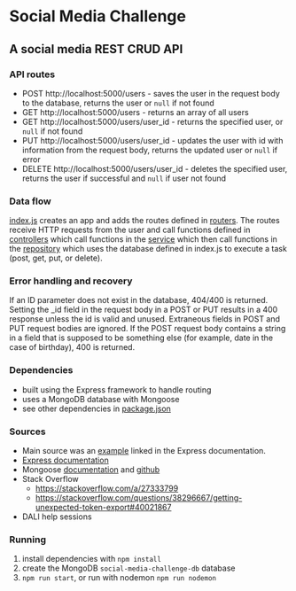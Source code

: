 # Social Media Challenge
## A social media REST CRUD API

### API routes
* POST http://localhost:5000/users - saves the user in the request body to the database, returns the user or `null` if not found
* GET http://localhost:5000/users - returns an array of all users
* GET http://localhost:5000/users/user_id - returns the specified user, or `null` if not found
* PUT http://localhost:5000/users/user_id - updates the user with id with information from the request body, returns the updated user or `null` if error
* DELETE http://localhost:5000/users/user_id - deletes the specified user, returns the user if successful and `null` if user not found

### Data flow
[index.js](index.js) creates an app and adds the routes defined in [routers](routers/userRouter.js).
The routes receive HTTP requests from the user and call functions defined in [controllers](controllers/users/index.js) which call functions in the [service](services/users/index.js) which then call functions in the [repository](repositories/users/index.js) which uses the database defined in index.js to execute a task (post, get, put, or delete).

### Error handling and recovery
If an ID parameter does not exist in the database, 404/400 is returned.
Setting the _id field in the request body in a POST or PUT results in a 400 response unless the id is valid and unused.
Extraneous fields in POST and PUT request bodies are ignored.
If the POST request body contains a string in a field that is supposed to be something else (for example, date in the case of birthday), 400 is returned.

### Dependencies
* built using the Express framework to handle routing
* uses a MongoDB database with Mongoose
* see other dependencies in [package.json](package.json)

### Sources
* Main source was an [example](https://github.com/expressjs/express/tree/master/examples/mvc) linked in the Express documentation.
* [Express documentation](https://expressjs.com/en/5x/api.html)
* Mongoose [documentation](https://mongoosejs.com/docs/api.html) and [github](https://github.com/Automattic/mongoose)
* Stack Overflow
    * https://stackoverflow.com/a/27333799
    * https://stackoverflow.com/questions/38296667/getting-unexpected-token-export#40021867
* DALI help sessions

### Running
1. install dependencies with `npm install`
2. create the MongoDB `social-media-challenge-db` database
3. `npm run start`, or run with nodemon `npm run nodemon`